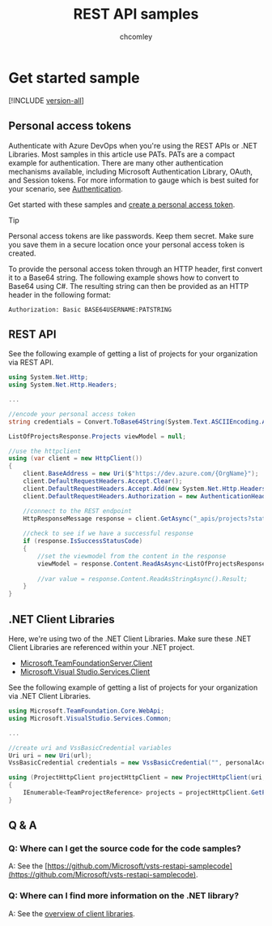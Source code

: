 ﻿---
title: REST API samples
description: REST API samples for Azure DevOps, including personal access tokens (PATs).
ms.assetid: 9E17A266-051F-403F-A285-7F21D9CC52F0
ms.technology: devops-ecosystem
ms.topic: conceptual
ms.custom: 
monikerRange: '<= azure-devops'
ms.author: chcomley
author: chcomley
ms.date: 10/06/2020
---

# Get started sample

[!INCLUDE [version-all](../../../includes/version-all.md)]

## Personal access tokens

Authenticate with Azure DevOps when you're using the REST APIs or .NET Libraries. Most samples in this article use PATs. PATs are a compact example for authentication. There are many other authentication mechanisms available, including Microsoft Authentication Library, OAuth, and Session tokens. For more information to gauge which is best suited for your scenario, see [Authentication](../authentication/authentication-guidance.md).

Get started with these samples and [create a personal access token](../../../organizations/accounts/use-personal-access-tokens-to-authenticate.md).

> [!TIP]
> Personal access tokens are like passwords. Keep them secret. Make sure you save them in a secure location once your personal access token is created.

To provide the personal access token through an HTTP header, first convert it to a Base64 string. The following example shows how to convert to Base64 using C#.  The resulting string can then be provided as an HTTP header in the following format:

``
Authorization: Basic BASE64USERNAME:PATSTRING
``

## REST API

See the following example of getting a list of projects for your organization via REST API. 

```cs
using System.Net.Http;
using System.Net.Http.Headers;

...

//encode your personal access token                   
string credentials = Convert.ToBase64String(System.Text.ASCIIEncoding.ASCII.GetBytes(string.Format("{0}:{1}", "", personalAccessToken)));

ListOfProjectsResponse.Projects viewModel = null;

//use the httpclient
using (var client = new HttpClient())
{
    client.BaseAddress = new Uri($"https://dev.azure.com/{OrgName}");  //url of your organization
    client.DefaultRequestHeaders.Accept.Clear();
    client.DefaultRequestHeaders.Accept.Add(new System.Net.Http.Headers.MediaTypeWithQualityHeaderValue("application/json"));
    client.DefaultRequestHeaders.Authorization = new AuthenticationHeaderValue("Basic", credentials); 

    //connect to the REST endpoint            
    HttpResponseMessage response = client.GetAsync("_apis/projects?stateFilter=All&api-version=1.0").Result;
          
    //check to see if we have a successful response
    if (response.IsSuccessStatusCode)
    {
        //set the viewmodel from the content in the response
        viewModel = response.Content.ReadAsAsync<ListOfProjectsResponse.Projects>().Result;
                
        //var value = response.Content.ReadAsStringAsync().Result;
    }   
}

```

## .NET Client Libraries

Here, we're using two of the .NET Client Libraries. Make sure these .NET Client Libraries are referenced within your .NET project.

- [Microsoft.TeamFoundationServer.Client](https://www.nuget.org/packages/Microsoft.TeamFoundationServer.Client/)
- [Microsoft.Visual Studio.Services.Client](https://www.nuget.org/packages/Microsoft.VisualStudio.Services.Client/)

See the following example of getting a list of projects for your organization via .NET Client Libraries.

```cs
using Microsoft.TeamFoundation.Core.WebApi;
using Microsoft.VisualStudio.Services.Common;

...

//create uri and VssBasicCredential variables
Uri uri = new Uri(url);
VssBasicCredential credentials = new VssBasicCredential("", personalAccessToken);

using (ProjectHttpClient projectHttpClient = new ProjectHttpClient(uri, credentials))
{
    IEnumerable<TeamProjectReference> projects = projectHttpClient.GetProjects().Result;                    
}

```

## Q & A

<!-- BEGINSECTION class="md-qanda" -->

### Q: Where can I get the source code for the code samples?

A: See the [https://github.com/Microsoft/vsts-restapi-samplecode](https://github.com/Microsoft/vsts-restapi-samplecode).

### Q: Where can I find more information on the .NET library?

A: See the [overview of client libraries](../../concepts/dotnet-client-libraries.md).


<!-- ENDSECTION -->
